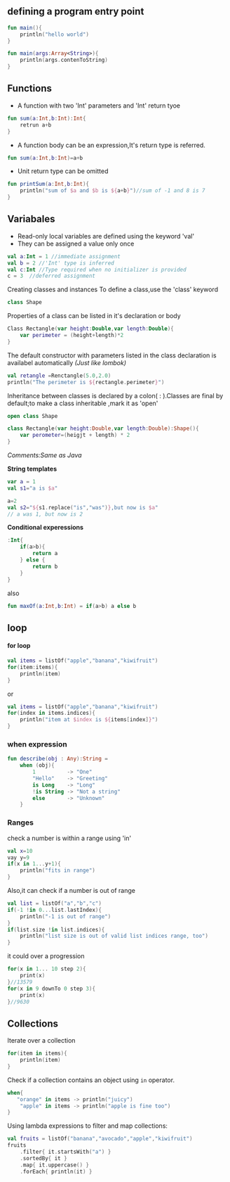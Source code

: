 ## defining a program entry point
```kotlin
fun main(){
	println("hello world")
}
```

```kotlin
fun main(args:Array<String>){
	println(args.contenToString)
}
```

## Functions
- A function with two 'Int' parameters and 'Int' return tyoe
```kotlin
fun sum(a:Int,b:Int):Int{
	retrun a+b
}
```

- A function body can be an expression,It's return type is referred.
```kotlin 
fun sum(a:Int,b:Int)=a+b
```

- Unit return type can be omitted
```kotlin
fun printSum(a:Int,b:Int){
	println("sum of $a and $b is ${a+b}")//sum of -1 and 8 is 7
}
```

## Variabales
- Read-only local variables are defined using the keyword 'val'
- They can be assigned a value only once 
``` kotlin
val a:Int = 1 //immediate assignment
val b = 2 //'Int' type is inferred
val c:Int //Type required when no initializer is provided
c = 3  //deferred assignment 
```

Creating classes and instances
To define a class,use the 'class' keyword
```kotlin
class Shape
```

Properties of a class can be listed in it's declaration or body
```kotlin
Class Rectangle(var height:Double,var length:Double){
	var perimeter = (height+length)*2
}
```

The default constructor with parameters listed in the class declaration is availabel automatically
*(Just like lombok)*
```kotlin
val retangle =Renctangle(5.0,2.0)
println("The perimeter is ${rectangle.perimeter}")
```

Inheritance between classes is declared by a colon( : ).Classes are final by default;to make a class inheritable ,mark it as 'open'
```kotlin
open class Shape

class Rectangle(var height:Double,var length:Double):Shape(){
	var perometer=(heigjt + length) * 2
}
```

*Comments:Same as Java*

**String templates**
```kotlin
var a = 1
val s1="a is $a"

a=2
val s2="${s1.replace("is","was")},but now is $a"
// a was 1, but now is 2
```

**Conditional experessions**
```kotlin
:Int{
	if(a>b){
		return a
	} else {
		return b
	}
}
```
also
```kotlin
fun maxOf(a:Int,b:Int) = if(a>b) a else b
```

## loop
#### for loop
```kotlin
val items = listOf("apple","banana","kiwifruit")
for(item:items){
	println(item)
}
```
or
``` kotlin
val items = listOf("apple","banana","kiwifruit")
for(index in items.indices){
	println("item at $index is ${items[index]}")
}
```


### when expression
```kotlin
fun describe(obj : Any):String =
	when (obj){
		1          -> "One"
        "Hello"    -> "Greeting"
        is Long    -> "Long"
        !is String -> "Not a string"
        else       -> "Unknown"
	}
```

### Ranges
check a number is within a range using 'in'
```kotlin
val x=10
vay y=9
if(x in 1...y+1){
	println("fits in range")
}
```

Also,it can check if a number is out of range
```kotlin
val list = listOf("a","b","c")
if(-1 !in 0...list.lastIndex){
	println("-1 is out of range")
}
if(list.size !in list.indices){
	println("list size is out of valid list indices range, too")
}
```

it could over a progression
```kotlin
for(x in 1... 10 step 2){
	print(x)
}//13579
for(x in 9 downTo 0 step 3){
	print(x)
}//9630
```

## Collections
Iterate over a collection
```kotlin
for(item in items){
	println(item)
}
```

Check if a collection contains an object using `in` operator.
```kotlin
when{
   "orange" in items -> println("juicy")
    "apple" in items -> println("apple is fine too")
}
```

Using lambda expressions to filter and map collections:
```kotlin
val fruits = listOf("banana","avocado","apple","kiwifruit")
fruits
	.filter{ it.startsWith("a") }
	.sortedBy{ it }
	.map{ it.uppercase() }
	.forEach{ println(it) }
```






























































































